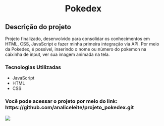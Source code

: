 <h1 align="center"> Pokedex </h1>

<h2> Descrição do projeto </h2> 
<p> Projeto finalizado, desenvolvido para consolidar os conhecimentos em HTML, CSS, JavaScript e fazer minha primeira integração via API. Por meio da Pokedex, é possível, inserindo o nome ou número do pokemon na caixinha de input, ver sua imagem animada na tela.
</p2>

<h3> Tecnologias Utilizadas </h3>
<ul>
  <li>JavaScript</li>
  <li>HTML</li>
  <li>CSS</li>
</ul>

<h3> Você pode acessar o projeto por meio do link: https://github.com/analiceleite/projeto_pokedex.git </h3>
<img src= "https://img.shields.io/badge/Status-Completed-green"/>